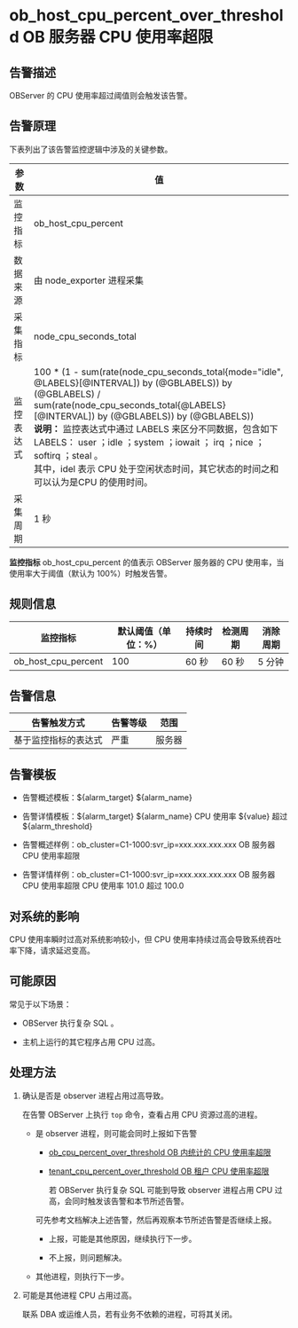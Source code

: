 ob_host_cpu_percent_over_threshold OB 服务器 CPU 使用率超限 
========================================================================



**告警描述** 
-----------------------------

OBServer 的 CPU 使用率超过阈值则会触发该告警。

告警原理 
-------------------------

下表列出了该告警监控逻辑中涉及的关键参数。


|  参数   |                                                                                                                                                                                                                                                                                                                                                               值                                                                                                                                                                                                                                                                                                                                                                |
|-------|--------------------------------------------------------------------------------------------------------------------------------------------------------------------------------------------------------------------------------------------------------------------------------------------------------------------------------------------------------------------------------------------------------------------------------------------------------------------------------------------------------------------------------------------------------------------------------------------------------------------------------------------------------------------------------------------------------------------------------|
| 监控指标  | ob_host_cpu_percent                                                                                                                                                                                                                                                                                                                                                                                                                                                                                                                                                                                                                                                                                                            |
| 数据来源  | 由 node_exporter 进程采集                                                                                                                                                                                                                                                                                                                                                                                                                                                                                                                                                                                                                                                                                                           |
| 采集指标  | node_cpu_seconds_total                                                                                                                                                                                                                                                                                                                                                                                                                                                                                                                                                                                                                                                                                                         |
| 监控表达式 | 100 \* (1 - sum(rate(node_cpu_seconds_total{mode="idle", @LABELS}\[@INTERVAL\]) by (@GBLABELS)) by (@GBLABELS) / sum(rate(node_cpu_seconds_total{@LABELS}\[@INTERVAL\]) by (@GBLABELS)) by (@GBLABELS)) <br>**说明：**  监控表达式中通过 LABELS 来区分不同数据，包含如下 LABELS：  user ；idle ；system ；iowait ； irq ；nice ；softirq ；steal 。<br>   其中，idel 表示 CPU 处于空闲状态时间，其它状态的时间之和可以认为是CPU 的使用时间。 |
| 采集周期  | 1 秒                                                                                                                                                                                                                                                                                                                                                                                                                                                                                                                                                                                                                                                                                                                            |



**监控指标** ob_host_cpu_percent 的值表示 OBServer 服务器的 CPU 使用率，当使用率大于阈值（默认为 100%）时触发告警。

**规则信息** 
-----------------------------



|        监控指标         | 默认阈值（单位：%） | 持续时间 | 检测周期 | 消除周期 |
|---------------------|------------|------|------|------|
| ob_host_cpu_percent | 100        | 60 秒 | 60 秒 | 5 分钟 |



**告警信息** 
-----------------------------



|   告警触发方式   | 告警等级 | 范围  |
|------------|------|-----|
| 基于监控指标的表达式 | 严重   | 服务器 |



**告警模板** 
-----------------------------

* 告警概述模板：${alarm_target} ${alarm_name}

  

* 告警详情模板：${alarm_target} ${alarm_name} CPU 使用率 ${value} 超过 ${alarm_threshold}

  

* 告警概述样例：ob_cluster=C1-1000:svr_ip=xxx.xxx.xxx.xxx OB 服务器 CPU 使用率超限

  

* 告警详情样例：ob_cluster=C1-1000:svr_ip=xxx.xxx.xxx.xxx OB 服务器 CPU 使用率超限 CPU 使用率 101.0 超过 100.0

  




**对系统的影响** 
-------------------------------

CPU 使用率瞬时过高对系统影响较小，但 CPU 使用率持续过高会导致系统吞吐率下降，请求延迟变高。

**可能原因** 
-----------------------------

常见于以下场景：

* OBServer 执行复杂 SQL 。

  

* 主机上运行的其它程序占用 CPU 过高。

  




处理方法 
-------------------------

1. 确认是否是 observer 进程占用过高导致。

   在告警 OBServer 上执行 `top` 命令，查看占用 CPU 资源过高的进程。
   * 是 observer 进程，则可能会同时上报如下告警

     * [ob_cpu_percent_over_threshold OB 内统计的 CPU 使用率超限](../200.ob-alert/1300.the-cpu-usage-of-the-ob_cpu_percent_over_threshold-observer-process-exceeds-the.md)

       
     
     * [tenant_cpu_percent_over_threshold OB 租户 CPU 使用率超限](../200.ob-alert/3500.the-cpu-usage-of-a-tenant_cpu_percent_over_threshold-ob-tenant-exceeds-the.md)

       若 OBServer 执行复杂 SQL 可能到导致 observer 进程占用 CPU 过高，会同时触发该告警和本节所述告警。
       
     

     

     可先参考文档解决上述告警，然后再观察本节所述告警是否继续上报。
     * 上报，可能是其他原因，继续执行下一步。

       
     
     * 不上报，则问题解决。

       
     

     
   
   * 其他进程，则执行下一步。

     
   

   

2. 可能是其他进程 CPU 占用过高。

   联系 DBA 或运维人员，若有业务不依赖的进程，可将其关闭。
   



